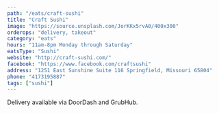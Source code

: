 ```yaml
---
path: "/eats/craft-sushi"
title: "Craft Sushi"
image: "https://source.unsplash.com/JorKKx5rvA0/400x300"
orderops: "delivery, takeout"
category: "eats"
hours: "11am-8pm Monday through Saturday"
eatsType: "Sushi"
website: "http://craft-sushi.com/"
facebook: "https://www.facebook.com/craftsushi"
address: "1251 East Sunshine Suite 116 Springfield, Missouri 65804"
phone: "4173195887"
tags: ["sushi"]
---
```


Delivery available via DoorDash and GrubHub.
